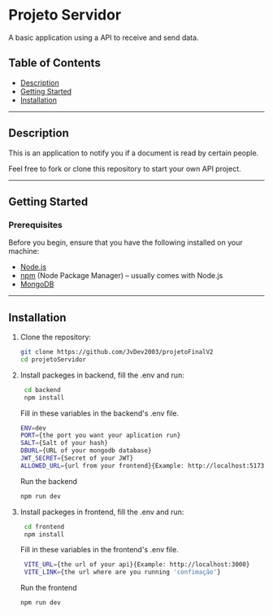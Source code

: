 # Projeto Servidor

A basic application using a API to receive and send data.

## Table of Contents

- [Description](#description)
- [Getting Started](#getting-started)
- [Installation](#installation)

---

## Description

This is an application to notify you if a document is read by certain people.

Feel free to fork or clone this repository to start your own API project.

---

## Getting Started

### Prerequisites

Before you begin, ensure that you have the following installed on your machine:

- [Node.js](https://nodejs.org/en/)
- [npm](https://www.npmjs.com/) (Node Package Manager) – usually comes with Node.js
- [MongoDB](https://www.mongodb.com)

---

## Installation

1. Clone the repository:

   ```bash
   git clone https://github.com/JvDev2003/projetoFinalV2
   cd projetoServidor
   ```

2. Install packeges in backend, fill the .env and run:

   ```bash
    cd backend
    npm install
   ```

   Fill in these variables in the backend's .env file.

   ```bash
   ENV=dev
   PORT={the port you want your aplication run}
   SALT={Salt of your hash}
   DBURL={URL of your mongodb database}
   JWT_SECRET={Secret of your JWT}
   ALLOWED_URL={url from your frontend}{Example: http://localhost:5173}
   ```

   Run the backend

   ```bash
   npm run dev
   ```

3. Install packeges in frontend, fill the .env and run:

   ```bash
    cd frontend
    npm install
   ```

   Fill in these variables in the frontend's .env file.

   ```bash
    VITE_URL={the url of your api}{Example: http://localhost:3000}
    VITE_LINK={the url where are you running 'confimação'}
   ```

   Run the frontend

   ```bash
   npm run dev
   ```
